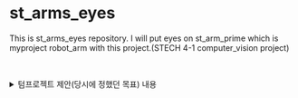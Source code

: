 # st_arms_eyes   
This is st_arms_eyes repository. I will put eyes on st_arm_prime which is myproject robot_arm with this project.(STECH 4-1 computer_vision project)   
   
&nbsp;
&nbsp;

<details>
<summary>텀프로젝트 제안(당시에 정했던 목표) 내용</summary>


![st_arm_prime](readme_img/st_arm_prime.jpg)  
   
## 텀프로젝트 이름: st_arms_eyes(st_arm 로봇의 눈 만들어주기)
## 텀프로젝트 소개:     
현재 캡스톤디자인으로 VR로 제어하는 모바일 매니퓰레이터를 설계 및 제어를 진행하고 있습니다. 현재 제작한 로봇의 이름은 **st_arm_prime(st_arm_vMM)** 이며, 컴퓨터비전 과목 텀프로젝트를 진행하며 이 로봇에 눈을 달아주고자 합니다.(로봇에 달린 카메라를 통해 사용자가 편리하게 원격지의 로봇을 작동시킬 수 있도록 하고자 합니다.)   
   
VR기반의 모바일 로봇는 가상 공간에 있는 디지털 트윈 로봇을 사용자가 착용하고 있는 HMD를 통해서 최대 360도 전방향으로 주변을 볼 수 있게 해줍니다. 현재는 단순히 카메라들로부터 온 받은 이미지를 받기만 하고 있지만, 카메라 데이터를 가공하므로써 더욱더 VR기기 착용자가 더 실감나게, 더 편리하게 작동이 가능하게 하고자 합니다.   

</br>

### 프로젝트를 진행하며 가능하다면 하고 싶은 것들! (텀프로젝트 기간 내에 다 하지 못했더라도 이후 꾸준히 업데이트 할 예정)   
- 몸통에 달릴 CSI 카메라 등을 특징점을 통해 합침으로써 더욱더 넓은 시야를 얻을 수 있도록   
- 카메라를 통해서 얻은 정보를 통해 몸통의 위치 및 매니퓰레이터의 엔드이펙터의 자세를 추정   
- 오브젝트 인식 및 엔드이펙터 자세 결정(잡고자 하는 물체를 인식하고, 엔드이펙터의 자세를 만들어주기)   
   
![jetson_orin_nx](readme_img/jetson_orin_nx.jpg)  
이 프로젝트를 진행할 때, 이미지 처리에는 ***Jetson Orin NX 16GB***라는 임베디드 보드를 사용할 예정입니다.   (이 보드는 초기에 CUDA가 OFF로 설정되어있음, arm 프로세서를 사용하기 때문에 리얼센스 카메라 설정과정이 다름 등의 이유로 초기 설정이 필요-->이 리포지토리에 설정법 ppt파일도 업로드 예정)

</details>